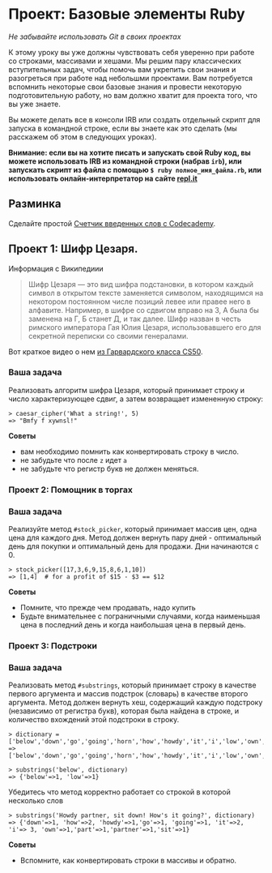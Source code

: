 # Проект: Базовые элементы Ruby
<!-- *Estimated Time: 3-5 hrs* -->

*Не забывайте использовать Git в своих проектах*

К этому уроку вы уже должны чувствовать себя уверенно при работе со строками, массивами и хешами. Мы решим пару классических вступительных задач, чтобы помочь вам укрепить свои знания и разогреться при работе над небольшми проектами. Вам потребуется вспомнить некоторые свои базовые знания и провести некоторую подготовительную работу, но вам должно хватит для проекта того, что вы уже знаете.

Вы можете делать все в консоли IRB или создать отдельный скрипт для запуска в командной строке, если вы знаете как это сделать (мы расскажем об этом в следующих уроках).

**Внимание: если вы на хотите писать и запускать свой Ruby код, вы можете использовать IRB из командной строки (набрав `irb`), или запускать скрипт из файла с помощью
`$ ruby полное_имя_файла.rb`, или использовать онлайн-интерпретатор на сайте [repl.it](http://repl.it/languages/Ruby)**

## Разминка

Сделайте простой [Счетчик введенных слов с Codecademy](http://www.codecademy.com/courses/ruby-beginner-en-693PD/0/1).

## Проект 1: Шифр Цезаря.

Информация с Википедиии

> Шифр Цезаря — это вид шифра подстановки, в котором каждый символ в открытом тексте заменяется символом, находящимся на некотором постоянном числе позиций левее или правее него в алфавите. Например, в шифре со сдвигом вправо на 3, А была бы заменена на Г, Б станет Д, и так далее. Шифр назван в честь римского императора Гая Юлия Цезаря, использовавшего его для секретной переписки со своими генералами.

Вот краткое видео о нем [из Гарвардского класса CS50](http://cs50.tv/2012/fall/shorts/caesar_cipher/caesar_cipher-720p.mp4).

### Ваша задача

Реализовать алгоритм шифра Цезаря, который принимает строку и число характеризующее сдвиг, а затем возвращает измененную строку:

```
> caesar_cipher('What a string!', 5)
=> "Bmfy f xywnsl!"
```

**Советы**

* вам необходимо помнить как конвертировать строку в число.
* не забудьте что после `z` идет `a`
* не забудьте что регистр букв не должен меняться.

### Проект 2: Помощник в торгах

### Ваша задача

Реализуйте метод `#stock_picker`, который принимает массив цен, одна цена для каждого дня. Метод должен вернуть пару дней - оптимальный день для покупки и оптимальный день для продажи. Дни начинаются с 0.

```
> stock_picker([17,3,6,9,15,8,6,1,10])
=> [1,4]  # for a profit of $15 - $3 == $12
```

**Советы**

* Помните, что прежде чем продавать, надо купить
* Будьте внимательнее с пограничными случаями, когда наименьшая цена в последний день и когда наибольшая цена в первый день.

### Проект 3: Подстроки

### Ваша задача

Реализовать метод `#substrings`, который принимает строку в качестве первого аргумента и массив подстрок (словарь) в качестве второго аргумента. Метод должен вернуть хеш, содержащий каждую подстроку (независимо от регистра букв), которая была найдена в строке, и количество вхождений этой подстроки в строку.

```
> dictionary = ['below','down','go','going','horn','how','howdy','it','i','low','own','part','partner','sit']
=> ['below','down','go','going','horn','how','howdy','it','i','low','own','part','partner','sit']

> substrings('below', dictionary)
=> {'below'=>1, 'low'=>1}
```

Убедитесь что метод корректно работает со строкой в которой несколько слов

```
> substrings('Howdy partner, sit down! How's it going?', dictionary)
=> {'down'=>1, 'how'=>2, 'howdy'=>1,'go'=>1, 'going'=>1, 'it'=>2, 'i'=> 3, 'own'=>1,'part'=>1,'partner'=>1,'sit'=>1}
```

**Советы**

* Вспомните, как конвертировать строки в массивы и обратно.
